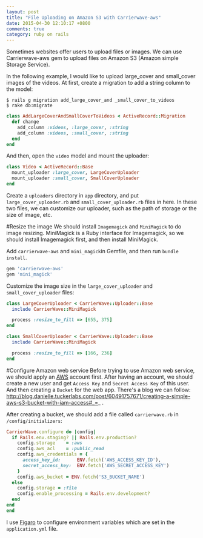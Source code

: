 ```yaml
---
layout: post
title: "File Uploading on Amazon S3 with Carrierwave-aws"
date: 2015-04-30 12:10:17 +0800
comments: true
category: ruby on rails
---
```

Sometimes websites offer users to upload files or images. We can use Carrierwave-aws gem to upload files on Amazon S3 (Amazon simple Storage Service).

In the following example, I would like to upload large_cover and small_cover images of the videos. At first, create a migration to add a string column to the model:
```
$ rails g migration add_large_cover_and _small_cover_to_videos
$ rake db:migrate
```

```ruby 20150127011135_add_large_cover_and_small_cover_to_videos.rb
class AddLargeCoverAndSmallCoverToVideos < ActiveRecord::Migration
  def change
    add_column :videos, :large_cover, :string
    add_column :videos, :small_cover, :string
  end
end
```

And then, open the `video` model and mount the uploader:
```ruby video.rb
class Video < ActiveRecord::Base
  mount_uploader :large_cover, LargeCoverUploader
  mount_uploader :small_cover, SmallCoverUploader
end
```

Create a `uploaders` directory in `app` directory, and put `large_cover_uploader.rb` and `small_cover_uploader.rb` files in here. In these two files, we can customize our uploader, such as the path of storage or the size of image, etc.



#Resize the image
We should install `Imagemagick` and `MiniMagick` to do image resizing. MiniMagick is a Ruby interface for Imagemagick, so we should install Imagemagick first, and then install MiniMagick.

Add `carrierwave-aws` and `mini_magick`in Gemfile, and then run `bundle install`.
```ruby Gemfile
gem 'carrierwave-aws'
gem 'mini_magick'
```

Customize the image size in the `large_cover_uploader` and `small_cover_uploader` files:

```ruby large_cover_uploader.rb
class LargeCoverUploader < CarrierWave::Uploader::Base
  include CarrierWave::MiniMagick

  process :resize_to_fill => [655, 375]
end
```

```ruby small_cover_uploader.rb
class SmallCoverUploader < CarrierWave::Uploader::Base
  include CarrierWave::MiniMagick

  process :resize_to_fill => [166, 236]
end
```
#Configure Amazon web service
Before trying to use Amazon web service, we should apply an [AWS](http://aws.amazon.com/) account first. After having an account, we should create a new user and get `Access Key` and `Secret Access Key` of this user. And then creating a `Bucket` for the web app. There's a blog we can follow: http://blog.danielle.tuckerlabs.com/post/60491757671/creating-a-simple-aws-s3-bucket-with-iam-access#_=_ .

After creating a bucket, we should add a file called `carrierwave.rb`  in `/config/initializers`:
```ruby carrierwave.rb
CarrierWave.configure do |config|
  if Rails.env.staging? || Rails.env.production?
    config.storage    = :aws
    config.aws_acl    = :public_read
    config.aws_credentials = {
      access_key_id:      ENV.fetch('AWS_ACCESS_KEY_ID'),
      secret_access_key:  ENV.fetch('AWS_SECRET_ACCESS_KEY')
    }
    config.aws_bucket = ENV.fetch('S3_BUCKET_NAME')
  else
    config.storage = :file
    config.enable_processing = Rails.env.development?
  end
end
end
```

I use [Figaro](https://github.com/laserlemon/figaro) to configure environment variables which are set in the `application.yml` file.
